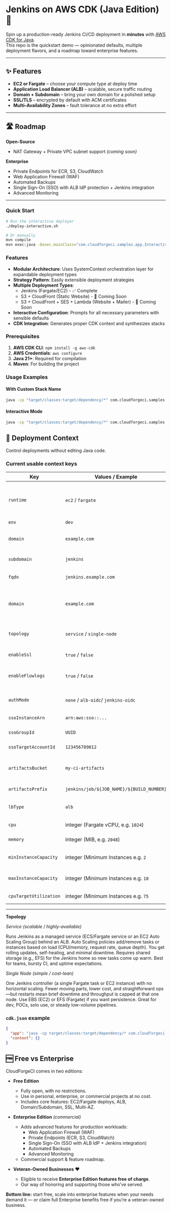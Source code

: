 # Jenkins on AWS CDK (Java Edition) 🚀

Spin up a production-ready Jenkins CI/CD deployment in **minutes** with [AWS CDK for Java](https://docs.aws.amazon.com/cdk/latest/guide/work-with-cdk-java.html).  
This repo is the quickstart demo — opinionated defaults, multiple deployment flavors, and a roadmap toward enterprise features.

---

## ✨ Features

- **EC2 or Fargate** – choose your compute type at deploy time
- **Application Load Balancer (ALB)** – scalable, secure traffic routing
- **Domain + Subdomain** – bring your own domain for a polished setup
- **SSL/TLS** – encrypted by default with ACM certificates
- **Multi–Availability Zones** – fault tolerance at no extra effort

---

## 🛣 Roadmap

**Open-Source**
- NAT Gateway + Private VPC subnet support *(coming soon)*

**Enterprise**
- Private Endpoints for ECR, S3, CloudWatch
- Web Application Firewall (WAF)
- Automated Backups
- Single Sign-On (SSO) with ALB IdP protection + Jenkins integration
- Advanced Monitoring

---

### Quick Start

```bash
# Run the interactive deployer
./deploy-interactive.sh

# Or manually
mvn compile
mvn exec:java -Dexec.mainClass="com.cloudforgeci.samples.app.InteractiveDeployer"
```

### Features

- **Modular Architecture**: Uses SystemContext orchestration layer for expandable deployment types
- **Strategy Pattern**: Easily extensible deployment strategies
- **Multiple Deployment Types**:
  - Jenkins (Fargate/EC2) - ✅ Complete
  - S3 + CloudFront (Static Website) - 🚧 Coming Soon
  - S3 + CloudFront + SES + Lambda (Website + Mailer) - 🚧 Coming Soon
- **Interactive Configuration**: Prompts for all necessary parameters with sensible defaults
- **CDK Integration**: Generates proper CDK context and synthesizes stacks

### Prerequisites

1. **AWS CDK CLI**: `npm install -g aws-cdk`
2. **AWS Credentials**: `aws configure`
3. **Java 21+**: Required for compilation
4. **Maven**: For building the project


### Usage Examples

#### With Custom Stack Name
```bash
java -cp "target/classes:target/dependency/*" com.cloudforgeci.samples.app.InteractiveDeployer my-jenkins-ec2
```

#### Interactive Mode
```bash
java -cp "target/classes:target/dependency/*" com.cloudforgeci.samples.app.InteractiveDeployer
```

## 🔧 Deployment Context

Control deployments without editing Java code.

### Current usable context keys

| Key                    | Values / Example                          | Default                                   | Notes                                          |
|------------------------|-------------------------------------------|-------------------------------------------|------------------------------------------------|
| `runtime`              | `ec2` / `fargate`                         | `*-domain` variants expect Route53 + ACM. |
| `env`                  | `dev`                                     | `stage`                                   | `prod`                                         | `dev`                | Used for naming + tagging. |
| `domain`               | `example.com`                             | _none_                                    | Used with `subdomain` if `fqdn` not set.       |
| `subdomain`            | `jenkins`                                 | _none_                                    | Used to build `fqdn`.                          |
| `fqdn`                 | `jenkins.example.com`                     | _none_                                    | Wins over domain + subdomain.                  |
| `domain`               | `example.com`                             | _none_                                    | Must exist in Route53 for `*-domain` variants. |
| `topology`             | `service` / `single-node`                 | `service`                                 | Future free support for S3, SES, Lambda        |
| `enableSsl`            | `true` / `false`                          | `false`                                   | Enterprise only.                               |
| `enableFlowlogs`       | `true` / `false`                          | `false`                                   | Optional CloudFront in front of ALB.           |
| `authMode`             | `none` / `alb-oidc`/ `jenkins-oidc`       | `none`                                    | Enterprise: integrates SSO.                    |
| `ssoInstanceArn`       | `arn:aws:sso::...`                        | _none_                                    | Enterprise only.                               |
| `ssoGroupId`           | `UUID`                                    | _none_                                    | Enterprise only.                               |
| `ssoTargetAccountId`   | `123456789012`                            | _none_                                    | Enterprise only.                               |
| `artifactsBucket`      | `my-ci-artifacts`                         | _auto_                                    | Custom bucket for build artifacts.             |
| `artifactsPrefix`      | `jenkins/job/${JOB_NAME}/${BUILD_NUMBER}` | default shown                             | S3 key prefix.                                 |
| `lbType`               | `alb`                                     | `alb`                                     | Type of load balancer.                         |
| `cpu`                  | integer (Fargate vCPU, e.g. `1024`)       | `1024`                                    | Task size for Fargate.                         |
| `memory`               | integer (MiB, e.g. `2048`)                | `2048`                                    | Task size for Fargate.                         |
| `minInstanceCapacity`  | integer (Minimum Instances e.g. `2`       | `0`                                       | Minimum Instance Capacity                      |
| `maxInstanceCapacity`  | integer (Minimum Instances e.g. `10`      | `0`                                       | Maximum Instance Capacity                      |
| `cpuTargetUtilization` | integer (Minimum Instances e.g. `75`      | `60`                                      | CPU Target Utilization                         |


 ---

**Topology**

*Service (scalable / highly-available)*

Runs Jenkins as a managed service (ECS/Fargate service or an EC2 Auto Scaling Group) behind an ALB. Auto Scaling policies add/remove tasks or instances based on load (CPU/memory, request rate, queue depth). You get rolling updates, self-healing, and minimal downtime. Requires shared storage (e.g., EFS) for the Jenkins home so new tasks come up warm. Best for teams, bursty CI, and uptime expectations.

*Single Node (simple / cost-lean)*

One Jenkins controller (a single Fargate task or EC2 instance) with no horizontal scaling. Fewer moving parts, lower cost, and straightforward ops—but restarts mean brief downtime and throughput is capped at that one node. Use EBS (EC2) or EFS (Fargate) if you want persistence. Great for dev, POCs, solo use, or steady low-volume pipelines.


### `cdk.json` example

```json
{
  "app": "java -cp target/classes:target/dependency/* com.cloudforgeci.samples.app.InteractiveDeployer",
  "context": {}
}
```


## 🆓 Free vs Enterprise

CloudForgeCI comes in two editions:

- **Free Edition**
  - Fully open, with no restrictions.
  - Use in personal, enterprise, or commercial projects at no cost.
  - Includes core features: EC2/Fargate deploys, ALB, Domain/Subdomain, SSL, Multi-AZ.

- **Enterprise Edition** *(commercial)*
  - Adds advanced features for production workloads:
    - Web Application Firewall (WAF)
    - Private Endpoints (ECR, S3, CloudWatch)
    - Single Sign-On (SSO with ALB IdP + Jenkins integration)
    - Automated Backups
    - Advanced Monitoring
  - Commercial support & feature roadmap.

- **Veteran-Owned Businesses** ❤️
  - Eligible to receive **Enterprise Edition features free of charge**.
  - Our way of honoring and supporting those who’ve served.

**Bottom line:** start free, scale into enterprise features when your needs demand it — or claim full Enterprise benefits free if you’re a veteran-owned business.

